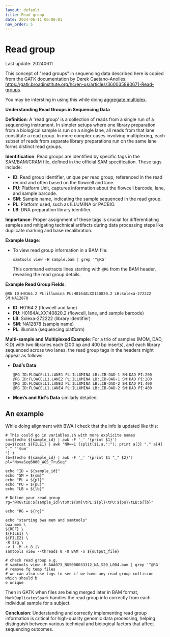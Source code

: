 ```yaml
---
layout: default
title: Read group
date: 2024-06-11 00:00:01
nav_order: 5
---
```


# Read group
Last update: 20240611


<!-- {: .no_toc } -->
<!-- <details open markdown="block"> -->
<!-- <summary>Table of contents</summary> -->
<!-- {: .text-delta } -->
<!-- - TOC -->
<!-- {:toc} -->
<!-- </details> -->
<!-- --- -->

This concept of "read groups" in sequencing data described here is copied from the GATK documentation by Derek Caetano-Anolles:
<https://gatk.broadinstitute.org/hc/en-us/articles/360035890671-Read-groups>.

You may be intersting in using this while doing [aggregate multiplex](aggregate_multiplex.html).

**Understanding Read Groups in Sequencing Data**

**Definition**: A 'read group' is a collection of reads from a single run of a sequencing instrument. In simpler setups where one library preparation from a biological sample is run on a single lane, all reads from that lane constitute a read group. In more complex cases involving multiplexing, each subset of reads from separate library preparations run on the same lane forms distinct read groups.

**Identification**: Read groups are identified by specific tags in the SAM/BAM/CRAM file, defined in the official SAM specification. These tags include:
- **ID**: Read group identifier, unique per read group, referenced in the read record and often based on the flowcell and lane.
- **PU**: Platform Unit, captures information about the flowcell barcode, lane, and sample barcode.
- **SM**: Sample name, indicating the sample sequenced in the read group.
- **PL**: Platform used, such as ILLUMINA or PACBIO.
- **LB**: DNA preparation library identifier.

**Importance**: Proper assignment of these tags is crucial for differentiating samples and mitigating technical artifacts during data processing steps like duplicate marking and base recalibration.

**Example Usage**:
- To view read group information in a BAM file:
  ```
  samtools view -H sample.bam | grep '^@RG'
  ```
  This command extracts lines starting with `@RG` from the BAM header, revealing the read group details.

**Example Read Group Fields**:
```
@RG ID:H0164.2 PL:illumina PU:H0164ALXX140820.2 LB:Solexa-272222 SM:NA12878
```
- **ID**: H0164.2 (flowcell and lane)
- **PU**: H0164ALXX140820.2 (flowcell, lane, and sample barcode)
- **LB**: Solexa-272222 (library identifier)
- **SM**: NA12878 (sample name)
- **PL**: illumina (sequencing platform)

**Multi-sample and Multiplexed Example**:
For a trio of samples (MOM, DAD, KID) with two libraries each (200 bp and 400 bp inserts), and each library sequenced across two lanes, the read group tags in the headers might appear as follows:

- **Dad’s Data**:
  ```
  @RG ID:FLOWCELL1.LANE1 PL:ILLUMINA LB:LIB-DAD-1 SM:DAD PI:200
  @RG ID:FLOWCELL1.LANE2 PL:ILLUMINA LB:LIB-DAD-1 SM:DAD PI:200
  @RG ID:FLOWCELL1.LANE3 PL:ILLUMINA LB:LIB-DAD-2 SM:DAD PI:400
  @RG ID:FLOWCELL1.LANE4 PL:ILLUMINA LB:LIB-DAD-2 SM:DAD PI:400
  ```
- **Mom’s and Kid's Data** similarly detailed.

## An example

While doing alignment with BWA I check that the info is updated like this: 
```
# This could go in variables.sh with more explicite names
sm=$(echo ${sample_id} | awk -F '_' '{print $1}')
pu=$(zcat ${FILE1} | awk 'NR==1 {split($1,a,":"); print a[3] "." a[4] "." "'$sm'
"}')
lb=$(echo ${sample_id} | awk -F '_' '{print $1 "_" $2}')
pl="NovaSeq6000_WGS_TruSeq"

echo "ID = ${sample_id}"
echo "SM = ${sm}"
echo "PL = ${pl}"
echo "PU = ${pu}"
echo "LB = ${lb}"

# Define your read group
rg="@RG\tID:${sample_id}\tSM:${sm}\tPL:${pl}\tPU:${pu}\tLB:${lb}"

echo "RG = ${rg}"

echo "starting bwa mem and samtools"
bwa mem \
${REF} \
${FILE1} \
${FILE2} \
-R $rg \
-v 1 -M -t 8 |\
samtools view --threads 8 -O BAM -o ${output_file}

# check read group e.g.
# samtools view -H AAA073_NGS000033312_NA_S20_L004.bam | grep '^@RG'
# remove fq temp files
# we can also use logs to see if we have any read group collision which should b
e unique
```

Then in GATK when files are being merged later in BAM format, `MarkDuplicatesSpark` handles the read group info correctly from each individual sample for a subject. 


**Conclusion**: Understanding and correctly implementing read group information is critical for high-quality genomic data processing, helping distinguish between various technical and biological factors that affect sequencing outcomes.


